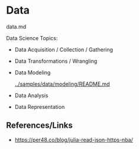 # Data

data.md

Data Science Topics:

*   Data Acquisition / Collection / Gathering

*   Data Transformations / Wrangling

*   Data Modeling

    [../samples/data/modeling/README.md](../samples/data/modeling/README.md)

*   Data Analysis

*   Data Representation

## References/Links

*   https://per48.co/blog/julia-read-json-https-nba/